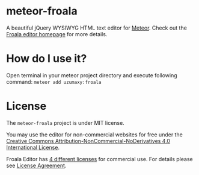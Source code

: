 meteor-froala
=============

A beautiful jQuery WYSIWYG HTML text editor for [Meteor](https://github.com/meteor/meteor).
Check out the [Froala editor homepage](https://editor.froala.com/) for more details.


How do I use it?
================

Open terminal in your meteor project directory and execute following command: `meteor add uzumaxy:froala` 


License
=======

The `meteor-froala` project is under MIT license.

You may use the editor for non-commercial websites for free under the [Creative Commons Attribution-NonCommercial-NoDerivatives 4.0 International License](http://creativecommons.org/licenses/by-nc-nd/4.0/).

Froala Editor has [4 different licenses](http://editor.froala.com/download/) for commercial use.
For details please see [License Agreement](http://editor.froala.com/license).
